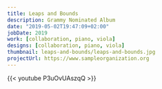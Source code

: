 ```yaml
---
title: Leaps and Bounds
description: Grammy Nominated Album
date: "2019-05-02T19:47:09+02:00"
jobDate: 2019
work: [collaboration, piano, viola]
designs: [collaboration, piano, viola]
thumbnail: leaps-and-bounds/leaps-and-bounds.jpg
projectUrl: https://www.sampleorganization.org
---
```


{{< youtube P3uOvUAszqQ >}}
<br>
